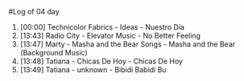 #Log of 04 day

1. [00:00] Technicolor Fabrics - Ideas - Nuestro Día
1. [13:43] Radio City - Elevator Music - No Better Feeling
1. [13:47] Marty - Masha and the Bear Songs - Masha and the Bear (Background Music)
1. [13:48] Tatiana - Chicas De Hoy - Chicas De Hoy
1. [13:49] Tatiana - unknown - Bibidi Babidi Bu
